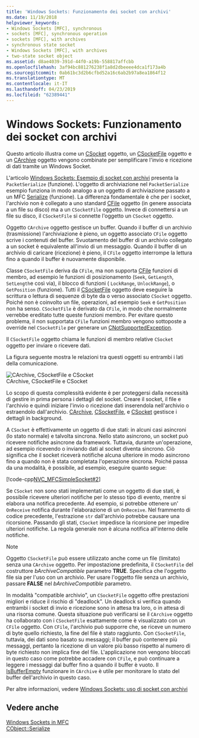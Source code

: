 ```yaml
---
title: 'Windows Sockets: Funzionamento dei socket con archivi'
ms.date: 11/19/2018
helpviewer_keywords:
- Windows Sockets [MFC], synchronous
- sockets [MFC], synchronous operation
- sockets [MFC], with archives
- synchronous state socket
- Windows Sockets [MFC], with archives
- two-state socket object
ms.assetid: d8ae4039-391d-44f0-a19b-558817affcbb
ms.openlocfilehash: 3af94bc881276238f1a8d2dbeeee4dca1f173a4b
ms.sourcegitcommit: 0ab61bc3d2b6cfbd52a16c6ab2b97a8ea1864f12
ms.translationtype: MT
ms.contentlocale: it-IT
ms.lasthandoff: 04/23/2019
ms.locfileid: "62389441"
---
```

# <a name="windows-sockets-how-sockets-with-archives-work"></a>Windows Sockets: Funzionamento dei socket con archivi

Questo articolo illustra come un [CSocket](../mfc/reference/csocket-class.md) oggetto, un [CSocketFile](../mfc/reference/csocketfile-class.md) oggetto e un [CArchive](../mfc/reference/carchive-class.md) oggetto vengono combinate per semplificare l'invio e ricezione di dati tramite un Windows Socket.

L'articolo [Windows Sockets: Esempio di socket con archivi](../mfc/windows-sockets-example-of-sockets-using-archives.md) presenta la `PacketSerialize` (funzione). L'oggetto di archiviazione nel `PacketSerialize` esempio funziona in modo analogo a un oggetto di archiviazione passato a un MFC [Serialize](../mfc/reference/cobject-class.md#serialize) (funzione). La differenza fondamentale è che per i socket, l'archivio non è collegato a uno standard [CFile](../mfc/reference/cfile-class.md) oggetto (in genere associata a un file su disco) ma a un `CSocketFile` oggetto. Invece di connettersi a un file su disco, il `CSocketFile` si connette l'oggetto un `CSocket` oggetto.

Oggetto `CArchive` oggetto gestisce un buffer. Quando il buffer di un archivio (trasmissione) l'archiviazione è pieno, un oggetto associato `CFile` oggetto scrive i contenuti del buffer. Svuotamento del buffer di un archivio collegato a un socket è equivalente all'invio di un messaggio. Quando il buffer di un archivio di caricare (ricezione) è pieno, il `CFile` oggetto interrompe la lettura fino a quando il buffer è nuovamente disponibile.

Classe `CSocketFile` deriva da `CFile`, ma non supporta [CFile](../mfc/reference/cfile-class.md) funzioni di membro, ad esempio le funzioni di posizionamento (`Seek`, `GetLength`, `SetLength`e così via), il blocco di funzioni ( `LockRange`, `UnlockRange`), o `GetPosition` (funzione). Tutti il [CSocketFile](../mfc/reference/csocketfile-class.md) oggetto deve eseguire la scrittura o lettura di sequenze di byte da o verso associato `CSocket` oggetto. Poiché non è coinvolto un file, operazioni, ad esempio `Seek` e `GetPosition` non ha senso. `CSocketFile` è derivato da `CFile`, in modo che normalmente verrebbe ereditato tutte queste funzioni membro. Per evitare questo problema, il non supportata `CFile` funzioni membro vengono sottoposte a override nel `CSocketFile` per generare un [CNotSupportedException](../mfc/reference/cnotsupportedexception-class.md).

Il `CSocketFile` oggetto chiama le funzioni di membro relative `CSocket` oggetto per inviare o ricevere dati.

La figura seguente mostra le relazioni tra questi oggetti su entrambi i lati della comunicazione.

![CArchive, CSocketFile e CSocket](../mfc/media/vc38ia1.gif "CArchive, CSocketFile e CSocket") <br/>
CArchive, CSocketFile e CSocket

Lo scopo di questa complessità evidente è per proteggersi dalla necessità di gestire in prima persona i dettagli del socket. Creare il socket, il file e l'archivio e quindi iniziare l'invio o ricezione dati inserendola nell'archivio o estraendolo dall'archivio. [CArchive](../mfc/reference/carchive-class.md), [CSocketFile](../mfc/reference/csocketfile-class.md), e [CSocket](../mfc/reference/csocket-class.md) gestisce i dettagli in background.

A `CSocket` è effettivamente un oggetto di due stati: in alcuni casi asincroni (lo stato normale) e talvolta sincrona. Nello stato asincrono, un socket può ricevere notifiche asincrone da framework. Tuttavia, durante un'operazione, ad esempio ricevendo o inviando dati al socket diventa sincrono. Ciò significa che il socket riceverà notifiche alcuna ulteriore in modo asincrono fino a quando non è stata completata l'operazione sincrona. Poiché passa da una modalità, è possibile, ad esempio, eseguire quanto segue:

[!code-cpp[NVC_MFCSimpleSocket#2](../mfc/codesnippet/cpp/windows-sockets-how-sockets-with-archives-work_1.cpp)]

Se `CSocket` non sono stati implementati come un oggetto di due stati, è possibile ricevere ulteriori notifiche per lo stesso tipo di evento, mentre si elabora una notifica precedente. Ad esempio, si potrebbe ottenere un' `OnReceive` notifica durante l'elaborazione di un `OnReceive`. Nel frammento di codice precedente, l'estrazione `str` dall'archivio potrebbe causare una ricorsione. Passando gli stati, `CSocket` impedisce la ricorsione per impedire ulteriori notifiche. La regola generale non è alcuna notifica all'interno delle notifiche.

> [!NOTE]
> Oggetto `CSocketFile` può essere utilizzato anche come un file (limitato) senza una `CArchive` oggetto. Per impostazione predefinita, il `CSocketFile` del costruttore *bArchiveCompatible* parametro **TRUE**. Specifica che l'oggetto file sia per l'uso con un archivio. Per usare l'oggetto file senza un archivio, passare **FALSE** nel *bArchiveCompatible* parametro.

In modalità "compatible archivio", un `CSocketFile` oggetto offre prestazioni migliori e riduce il rischio di "deadlock". Un deadlock si verifica quando entrambi i socket di invio e ricezione sono in attesa tra loro, o in attesa di una risorsa comune. Questa situazione può verificarsi se il `CArchive` oggetto ha collaborato con i `CSocketFile` esattamente come è visualizzato con un `CFile` oggetto. Con `CFile`, l'archivio può supporre che, se riceve un numero di byte quello richiesto, la fine del file è stato raggiunto. Con `CSocketFile`, tuttavia, dei dati sono basato su messaggi; il buffer può contenere più messaggi, pertanto la ricezione di un valore più basso rispetto al numero di byte richiesto non implica fine del file. L'applicazione non vengono bloccati in questo caso come potrebbe accadere con `CFile`, e può continuare a leggere i messaggi dal buffer fino a quando il buffer è vuoto. Il [IsBufferEmpty](../mfc/reference/carchive-class.md#isbufferempty) funzionare in `CArchive` è utile per monitorare lo stato del buffer dell'archivio in questo caso.

Per altre informazioni, vedere [Windows Sockets: uso di socket con archivi](../mfc/windows-sockets-using-sockets-with-archives.md)

## <a name="see-also"></a>Vedere anche

[Windows Sockets in MFC](../mfc/windows-sockets-in-mfc.md)<br/>
[CObject::Serialize](../mfc/reference/cobject-class.md#serialize)
